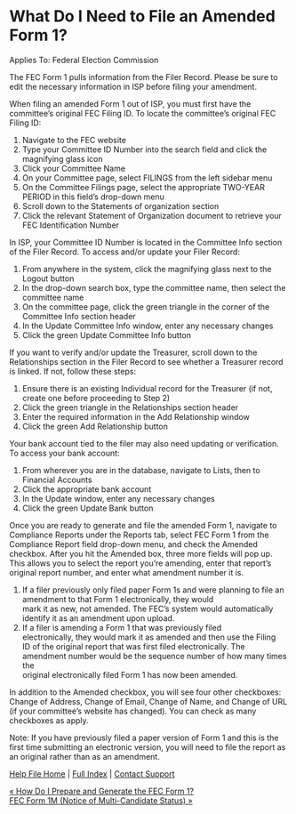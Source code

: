  What Do I Need to File an Amended Form 1?
==========

Applies To: Federal Election Commission

The FEC Form 1 pulls information from the Filer Record. Please be sure to edit the necessary information in ISP before filing your amendment. 

When filing an amended Form 1 out of ISP, you must first have the committee’s original FEC Filing ID. To locate the committee’s original FEC Filing ID:

1. Navigate to the FEC website
2. Type your Committee ID Number into the search field and click the magnifying glass icon
3. Click your Committee Name
4. On your Committee page, select FILINGS from the left sidebar menu
5. On the Committee Filings page, select the appropriate TWO-YEAR PERIOD in this field’s drop-down menu
6. Scroll down to the Statements of organization section
7. Click the relevant Statement of Organization document to retrieve your FEC Identification Number

In ISP, your Committee ID Number is located in the Committee Info section of the Filer Record. To access and/or update your Filer Record:

1. From anywhere in the system, click the magnifying glass next to the Logout button
2. In the drop-down search box, type the committee name, then select the committee name
3. On the committee page, click the green triangle in the corner of the Committee Info section header
4. In the Update Committee Info window, enter any necessary changes
5. Click the green Update Committee Info button

If you want to verify and/or update the Treasurer, scroll down to the Relationships section in the Filer Record to see whether a Treasurer record is linked. If not, follow these steps:

1. Ensure there is an existing Individual record for the Treasurer (if not, create one before proceeding to Step 2)
2. Click the green triangle in the Relationships section header
3. Enter the required information in the Add Relationship window
4. Click the green Add Relationship button

Your bank account tied to the filer may also need updating or verification. To access your bank account:

1. From wherever you are in the database, navigate to Lists, then to Financial Accounts
2. Click the appropriate bank account
3. In the Update window, enter any necessary changes
4. Click the green Update Bank button

Once you are ready to generate and file the amended Form 1, navigate to Compliance Reports under the Reports tab, select FEC Form 1 from the Compliance Report field drop-down menu, and check the Amended checkbox. After you hit the Amended box, three more fields will pop up. This allows you to select the report you’re amending, enter that report’s original report number, and enter what amendment number it is.

1. If a filer previously only filed paper Form 1s and were planning to file an amendment to that Form 1 electronically, they would  
   mark it as new, not amended. The FEC’s system would automatically  
    identify it as an amendment upon upload.
2. If a filer is amending a Form 1 that was previously filed  
   electronically, they would mark it as amended and then use the Filing  
   ID of the original report that was first filed electronically. The  
   amendment number would be the sequence number of how many times the  
   original electronically filed Form 1 has now been amended.   

In addition to the Amended checkbox, you will see four other checkboxes: Change of Address, Change of Email, Change of Name, and Change of URL (if your committee’s website has changed). You can check as many checkboxes as apply. 

Note: If you have previously filed a paper version of Form 1 and this is the first time submitting an electronic version, you will need to file the report as an original rather than as an amendment.

[Help File Home](/help/) | [Full Index](/Help-File-Directory/) | [Contact Support](mailto:support@ISPolitical.com)

[« How Do I Prepare and Generate the FEC Form 1?](/How-Do-I-Prepare-and-Generate-the-FEC-Form-1)  
[FEC Form 1M (Notice of Multi-Candidate Status) »](/FEC-Form-M-Notice-of-Multi-Candidate-Status)